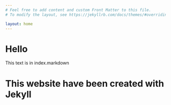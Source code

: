 ```yaml
---
# Feel free to add content and custom Front Matter to this file.
# To modify the layout, see https://jekyllrb.com/docs/themes/#overriding-theme-defaults

layout: home
---
```

<div>
<h1>Hello</h1>
<p>This text is in index.markdown</p>
<h1>This website have been created with Jekyll</h1>

</div>